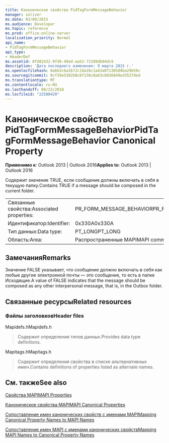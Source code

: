 ```yaml
---
title: Каноническое свойство PidTagFormMessageBehavior
manager: soliver
ms.date: 03/09/2015
ms.audience: Developer
ms.topic: reference
ms.prod: office-online-server
localization_priority: Normal
api_name:
- PidTagFormMessageBehavior
api_type:
- HeaderDef
ms.assetid: 8fd82432-9fd9-49ed-aa52-72109db04dc9
description: 'Дата последнего изменения: 9 марта 2015 г.'
ms.openlocfilehash: 0abb3cba2b72c18a2bc1a43a07130509ba29b56c
ms.sourcegitcommit: 0cf39e5382b8c6f236c8a63c6036849ed3527ded
ms.translationtype: MT
ms.contentlocale: ru-RU
ms.lasthandoff: 08/23/2018
ms.locfileid: "22580420"
---
```

# <a name="pidtagformmessagebehavior-canonical-property"></a><span data-ttu-id="60b7f-103">Каноническое свойство PidTagFormMessageBehavior</span><span class="sxs-lookup"><span data-stu-id="60b7f-103">PidTagFormMessageBehavior Canonical Property</span></span>

  
  
<span data-ttu-id="60b7f-104">**Применимо к**: Outlook 2013 | Outlook 2016</span><span class="sxs-lookup"><span data-stu-id="60b7f-104">**Applies to**: Outlook 2013 | Outlook 2016</span></span> 
  
<span data-ttu-id="60b7f-105">Содержит значение TRUE, если сообщение должны включать в себя в текущую папку.</span><span class="sxs-lookup"><span data-stu-id="60b7f-105">Contains TRUE if a message should be composed in the current folder.</span></span> 
  
|||
|:-----|:-----|
|<span data-ttu-id="60b7f-106">Связанные свойства:</span><span class="sxs-lookup"><span data-stu-id="60b7f-106">Associated properties:</span></span>  <br/> |<span data-ttu-id="60b7f-107">PR_FORM_MESSAGE_BEHAVIOR</span><span class="sxs-lookup"><span data-stu-id="60b7f-107">PR_FORM_MESSAGE_BEHAVIOR</span></span>  <br/> |
|<span data-ttu-id="60b7f-108">Идентификатор:</span><span class="sxs-lookup"><span data-stu-id="60b7f-108">Identifier:</span></span>  <br/> |<span data-ttu-id="60b7f-109">0x330A</span><span class="sxs-lookup"><span data-stu-id="60b7f-109">0x330A</span></span>  <br/> |
|<span data-ttu-id="60b7f-110">Тип данных:</span><span class="sxs-lookup"><span data-stu-id="60b7f-110">Data type:</span></span>  <br/> |<span data-ttu-id="60b7f-111">PT_LONG</span><span class="sxs-lookup"><span data-stu-id="60b7f-111">PT_LONG</span></span>  <br/> |
|<span data-ttu-id="60b7f-112">Область:</span><span class="sxs-lookup"><span data-stu-id="60b7f-112">Area:</span></span>  <br/> |<span data-ttu-id="60b7f-113">Распространенные MAPI</span><span class="sxs-lookup"><span data-stu-id="60b7f-113">MAPI common</span></span>  <br/> |
   
## <a name="remarks"></a><span data-ttu-id="60b7f-114">Замечания</span><span class="sxs-lookup"><span data-stu-id="60b7f-114">Remarks</span></span>

<span data-ttu-id="60b7f-115">Значение FALSE указывает, что сообщение должно включать в себя как любые другие электронной почты — это сообщение, то есть в папке Исходящие.</span><span class="sxs-lookup"><span data-stu-id="60b7f-115">A value of FALSE indicates that the message should be composed as any other interpersonal message, that is, in the Outbox folder.</span></span> 
  
## <a name="related-resources"></a><span data-ttu-id="60b7f-116">Связанные ресурсы</span><span class="sxs-lookup"><span data-stu-id="60b7f-116">Related resources</span></span>

### <a name="header-files"></a><span data-ttu-id="60b7f-117">Файлы заголовков</span><span class="sxs-lookup"><span data-stu-id="60b7f-117">Header files</span></span>

<span data-ttu-id="60b7f-118">Mapidefs.h</span><span class="sxs-lookup"><span data-stu-id="60b7f-118">Mapidefs.h</span></span>
  
> <span data-ttu-id="60b7f-119">Содержит определения типов данных.</span><span class="sxs-lookup"><span data-stu-id="60b7f-119">Provides data type definitions.</span></span>
    
<span data-ttu-id="60b7f-120">Mapitags.h</span><span class="sxs-lookup"><span data-stu-id="60b7f-120">Mapitags.h</span></span>
  
> <span data-ttu-id="60b7f-121">Содержит определения свойства в списке альтернативных имен.</span><span class="sxs-lookup"><span data-stu-id="60b7f-121">Contains definitions of properties listed as alternate names.</span></span>
    
## <a name="see-also"></a><span data-ttu-id="60b7f-122">См. также</span><span class="sxs-lookup"><span data-stu-id="60b7f-122">See also</span></span>



[<span data-ttu-id="60b7f-123">Свойства MAPI</span><span class="sxs-lookup"><span data-stu-id="60b7f-123">MAPI Properties</span></span>](mapi-properties.md)
  
[<span data-ttu-id="60b7f-124">Каноническое свойства MAPI</span><span class="sxs-lookup"><span data-stu-id="60b7f-124">MAPI Canonical Properties</span></span>](mapi-canonical-properties.md)
  
[<span data-ttu-id="60b7f-125">Сопоставление имен канонических свойств с именами MAPI</span><span class="sxs-lookup"><span data-stu-id="60b7f-125">Mapping Canonical Property Names to MAPI Names</span></span>](mapping-canonical-property-names-to-mapi-names.md)
  
[<span data-ttu-id="60b7f-126">Сопоставление имен MAPI с именами канонических свойств</span><span class="sxs-lookup"><span data-stu-id="60b7f-126">Mapping MAPI Names to Canonical Property Names</span></span>](mapping-mapi-names-to-canonical-property-names.md)

